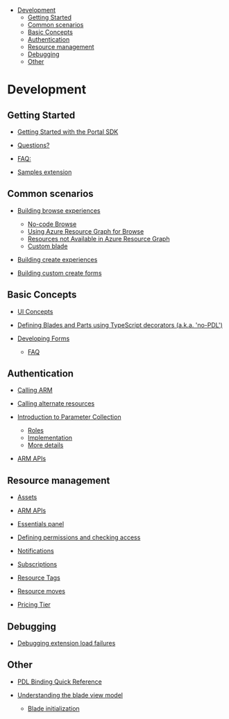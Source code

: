 * [Development](#development)
    * [Getting Started](#development-getting-started)
    * [Common scenarios](#development-common-scenarios)
    * [Basic Concepts](#development-basic-concepts)
    * [Authentication](#development-authentication)
    * [Resource management](#development-resource-management)
    * [Debugging](#development-debugging)
    * [Other](#development-other)


<a name="development"></a>
# Development

<a name="development-getting-started"></a>
## Getting Started

* [Getting Started with the Portal SDK](top-extensions-getting-started.md#getting-started-with-the-portal-sdk)
* [Questions?](top-extensions-getting-started.md#questions)
* [FAQ:](top-extensions-getting-started.md#faq)

* [Samples extension](portalfx-sample-extensions.md#samples-extension)


<a name="development-common-scenarios"></a>
## Common scenarios
* [Building browse experiences](portalfx-browse.md#building-browse-experiences)
    * [No-code Browse](portalfx-browse.md#no-code-browse)
    * [Using Azure Resource Graph for Browse](portalfx-browse.md#using-azure-resource-graph-for-browse)
    * [Resources not Available in Azure Resource Graph](portalfx-browse.md#resources-not-available-in-azure-resource-graph)
    * [Custom blade](portalfx-browse.md#custom-blade)

* [Building create experiences](portalfx-create.md#building-create-experiences)
* [Building custom create forms](portalfx-create.md#building-custom-create-forms)


<a name="development-basic-concepts"></a>
## Basic Concepts
* [UI Concepts](portalfx-ui-concepts.md#ui-concepts)

* [Defining Blades and Parts using TypeScript decorators (a.k.a. 'no-PDL')](portalfx-no-pdl-programming.md#defining-blades-and-parts-using-typescript-decorators-a-k-a-no-pdl)



* [Developing Forms](portalfx-forms.md#developing-forms)
    * [FAQ](portalfx-forms.md#faq)



<a name="development-authentication"></a>
## Authentication
* [Calling ARM](portalfx-authentication.md#calling-arm)
* [Calling alternate resources](portalfx-authentication.md#calling-alternate-resources)


* [Introduction to Parameter Collection](portalfx-parameter-collection-overview.md#introduction-to-parameter-collection)
    * [Roles](portalfx-parameter-collection-overview.md#roles)
    * [Implementation](portalfx-parameter-collection-overview.md#implementation)
    * [More details](portalfx-parameter-collection-overview.md#more-details)

* [ARM APIs](portalfx-provisioning-arm.md#arm-apis)


<a name="development-resource-management"></a>
## Resource management
* [Assets](portalfx-assets.md#assets)

* [ARM APIs](portalfx-provisioning-arm.md#arm-apis)

* [Essentials panel](portalfx-essentials.md#essentials-panel)


* [Defining permissions and checking access](portalfx-permissions.md#defining-permissions-and-checking-access)

* [Notifications](portalfx-notifications.md#notifications)

* [Subscriptions](portalfx-subscriptions.md#subscriptions)

* [Resource Tags](portalfx-tags.md#resource-tags)

* [Resource moves](portalfx-resourcemove.md#resource-moves)

* [Pricing Tier](portalfx-extension-pricing-tier.md#pricing-tier)


<a name="development-debugging"></a>
## Debugging

* [Debugging extension load failures](portalfx-debugging-extension-load-failures.md#debugging-extension-load-failures)



<a name="development-other"></a>
## Other
* [PDL Binding Quick Reference](portalfx-binding-reference.md#pdl-binding-quick-reference)

* [Understanding the blade view model](portalfx-blade-viewmodel.md#understanding-the-blade-view-model)
    * [Blade initialization](portalfx-blade-viewmodel.md#blade-initialization)



